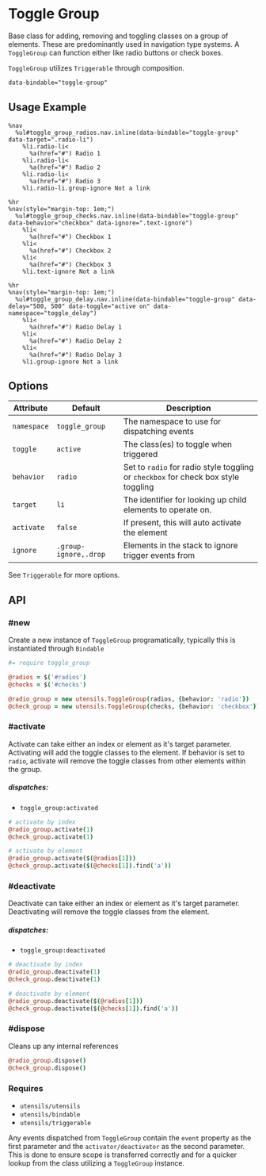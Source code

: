 
# Toggle Group
Base class for adding, removing and toggling classes on a group of
elements. These are predominantly used in navigation type systems. A
`ToggleGroup` can function either like radio buttons or check boxes.

`ToggleGroup` utilizes `Triggerable` through composition.

```html
data-bindable="toggle-group"
```

## Usage Example

<!--~ markup/toggle_group.html.haml -->
```haml
%nav
  %ul#toggle_group_radios.nav.inline(data-bindable="toggle-group" data-target=".radio-li")
    %li.radio-li<
      %a(href="#") Radio 1
    %li.radio-li<
      %a(href="#") Radio 2
    %li.radio-li<
      %a(href="#") Radio 3
    %li.radio-li.group-ignore Not a link

%hr
%nav(style="margin-top: 1em;")
  %ul#toggle_group_checks.nav.inline(data-bindable="toggle-group" data-behavior="checkbox" data-ignore=".text-ignore")
    %li<
      %a(href="#") Checkbox 1
    %li<
      %a(href="#") Checkbox 2
    %li<
      %a(href="#") Checkbox 3
    %li.text-ignore Not a link

%hr
%nav(style="margin-top: 1em;")
  %ul#toggle_group_delay.nav.inline(data-bindable="toggle-group" data-delay="500, 500" data-toggle="active on" data-namespace="toggle_delay")
    %li<
      %a(href="#") Radio Delay 1
    %li<
      %a(href="#") Radio Delay 2
    %li<
      %a(href="#") Radio Delay 3
    %li.group-ignore Not a link
```
<!-- end -->

## Options

Attribute   | Default               | Description
----------- | --------------------- | -------------------------------------------
`namespace` | `toggle_group`        | The namespace to use for dispatching events
`toggle`    | `active`              | The class(es) to toggle when triggered
`behavior`  | `radio`               | Set to `radio` for radio style toggling or `checkbox` for check box style toggling
`target`    | `li`                  | The identifier for looking up child elements to operate on.
`activate`  | `false`               | If present, this will auto activate the element
`ignore`    | `.group-ignore,.drop` | Elements in the stack to ignore trigger events from

See `Triggerable` for more options.

## API

### #new
Create a new instance of `ToggleGroup` programatically, typically this
is instantiated through `Bindable`

```coffee
#= require toggle_group

@radios = $('#radios')
@checks = $('#checks')

@radio_group = new utensils.ToggleGroup(radios, {behavior: 'radio'})
@check_group = new utensils.ToggleGroup(checks, {behavior: 'checkbox'})
```

### #activate
Activate can take either an index or element as it's target parameter.
Activating will add the toggle classes to the element. If behavior is
set to `radio`, activate will remove the toggle classes from other
elements within the group.

##### dispatches:
- `toggle_group:activated`

```coffee
# activate by index
@radio_group.activate(1)
@check_group.activate(1)

# activate by element
@radio_group.activate($(@radios[1]))
@check_group.activate($(@checks[1]).find('a'))
```

### #deactivate
Deactivate can take either an index or element as it's target parameter.
Deactivating will remove the toggle classes from the element.

##### dispatches:
- `toggle_group:deactivated`

```coffee
# deactivate by index
@radio_group.deactivate(1)
@check_group.deactivate(1)

# deactivate by element
@radio_group.deactivate($(@radios[1]))
@check_group.deactivate($(@checks[1]).find('a'))
```

### #dispose
Cleans up any internal references 

```coffee
@radio_group.dispose()
@check_group.dispose()
```

### Requires
- `utensils/utensils`
- `utensils/bindable`
- `utensils/triggerable`

Any events dispatched from `ToggleGroup` contain the `event` property as
the first parameter and the `activator/deactivator` as the second
parameter. This is done to ensure scope is transferred correctly and for
a quicker lookup from the class utilizing a `ToggleGroup` instance.


